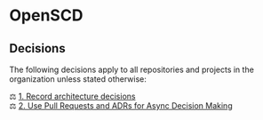 # OpenSCD

## Decisions

The following decisions apply to all repositories and projects in the organization
unless stated otherwise:

⚖️ [1. Record architecture decisions](doc/adr/0001-record-architecture-decisions.md)  
⚖️ [2. Use Pull Requests and ADRs for Async Decision Making](doc/adr/0002-use-pull-requests-and-adrs-for-async-decision-making.md)